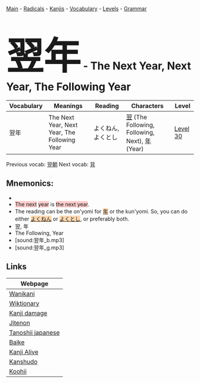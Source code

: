 <style> bigfont {font-size: 100px}</style>
[Main](../README.md) -
[Radicals](../radicals.md) -
[Kanjis](../kanjis.md) -
[Vocabulary](../vocabulary.md) -
[Levels](../levels.md) -
[Grammar](../grammar.md)
# <bigfont> 翌年</bigfont> - The Next Year, Next Year, The Following Year 

| Vocabulary | Meanings | Reading | Characters | Level |
| --- | --- | --- | --- | --- |
| 翌年 | The Next Year, Next Year, The Following Year | よくねん, よくとし |  [翌](../kanjis/翌.md) (The Following, Following, Next), [年](../kanjis/年.md) (Year) | [Level 30](../levels/wk_level30.md) |

Previous vocab: [翌朝](翌朝.md) Next vocab: [背](背.md) 

## Mnemonics:

* 
* <span style="background-color:#ffcccb"> The next</span> <span style="background-color:#ffcccb"> year</span> is <span style="background-color:#ffcccb"> the next year</span>.
* The reading can be the on'yomi for <span style="background-color:#fed8b1"> [年](https://jisho.org/search/年)</span> or the kun'yomi. So, you can do either <span style="background-color:#fed8b1"> [よくねん](https://jisho.org/search/よくねん)</span> or <span style="background-color:#fed8b1"> [よくとし](https://jisho.org/search/よくとし)</span>, or preferably both.
* 翌, 年
* The Following, Year
* [sound:翌年_b.mp3]
* [sound:翌年_g.mp3]


## Links 

| Webpage |
| --- |
| [Wanikani          ](https://www.wanikani.com/kanji/翌年) |
| [Wiktionary        ](https://en.wiktionary.org/wiki/翌年) |
| [Kanji damage      ](http://www.kanjidamage.com/kanji/search?utf8=✓&q=翌年) |
| [Jitenon           ](https://jitenon.com/kanji/翌年) |
| [Tanoshii japanese ](https://www.tanoshiijapanese.com/dictionary/kanji.cfm?k=翌年) |
| [Baike             ](https://baike.baidu.com/item/翌年) |
| [Kanji Alive       ](https://app.kanjialive.com/翌年) |
| [Kanshudo          ](https://www.kanshudo.com/searchmn?q=翌年) |
| [Koohii            ](https://kanji.koohii.com/study/kanji/翌年) |
